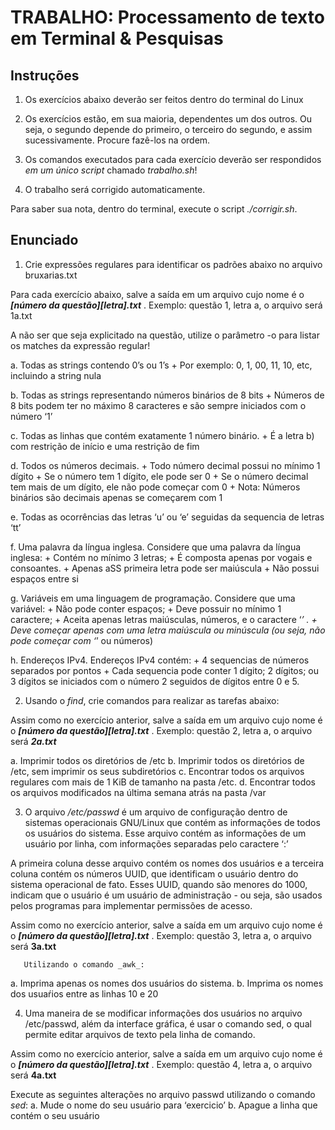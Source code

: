 # TRABALHO: Processamento de texto em Terminal & Pesquisas

## Instruções

1. Os exercícios abaixo deverão ser feitos dentro do terminal do Linux
       
2. Os exercícios estão, em sua maioria, dependentes um dos outros. Ou seja, o segundo depende do primeiro, o terceiro do segundo, e assim sucessivamente. Procure fazê-los na ordem.
       
3. Os comandos executados para cada exercício deverão ser respondidos _em um único script_ chamado _trabalho.sh_!
       
4. O trabalho será corrigido automaticamente.
       
Para saber sua nota, dentro do terminal, execute o script _./corrigir.sh_.

## Enunciado

1. Crie expressões regulares para identificar os padrões abaixo no arquivo bruxarias.txt
       
Para cada exercício abaixo, salve a saída em um arquivo cujo nome é o ***\[número da questão\]\[letra\].txt*** . Exemplo: questão 1, letra a, o arquivo será 1a.txt
       
A não ser que seja explicitado na questão, utilize o parâmetro -o para listar os matches da expressão regular!
       
   a. Todas as strings contendo 0’s ou 1’s 
      + Por exemplo: 0, 1, 00, 11, 10, etc, incluindo a string nula

   b. Todas as strings representando números binários de 8 bits
      + Números de 8 bits podem ter no máximo 8 caracteres e são sempre iniciados com o número ‘1’

   c. Todas as linhas que contém exatamente 1 número binário.
      + É a letra b) com restrição de início e uma restrição de fim

   d. Todos os números decimais.
      + Todo número decimal possui no mínimo 1 dígito
      + Se o número tem 1 dígito, ele pode ser 0
      + Se o número decimal tem mais de um dígito, ele não pode começar com 0
      + Nota: Números binários são decimais apenas se começarem com 1

   e. Todas as ocorrências das letras ‘u’ ou ‘e’ seguidas da sequencia de letras ‘tt’

   f. Uma palavra da língua inglesa. Considere que uma palavra da língua inglesa:
      + Contém no mínimo 3 letras;
      + É composta apenas por vogais e consoantes.
      + Apenas aSS primeira letra pode ser maiúscula
      + Não possui espaços entre si

   g. Variáveis em uma linguagem de programação. Considere que uma variável:
      + Não pode conter espaços;
      + Deve possuir no mínimo 1 caractere;
      + Aceita apenas letras maiúsculas, números, e o caractere ‘_’ .
      + Deve começar apenas com uma letra maiúscula ou minúscula (ou seja, não pode começar com ‘_’ ou números)

   h. Endereços IPv4. Endereços IPv4 contém:
      + 4 sequencias de números separados por pontos
      + Cada sequencia pode conter 1 dígito; 2 dígitos; ou 3 dígitos se iniciados com o número 2 seguidos de dígitos entre 0 e 5.
      
2. Usando o _find_, crie comandos para realizar as tarefas abaixo:
       
Assim como no exercício anterior, salve a saída em um arquivo cujo nome é o ***\[número da questão\]\[letra\].txt*** . Exemplo: questão 2, letra a, o arquivo será ***2a.txt***
       
   a. Imprimir todos os diretórios de /etc
   b. Imprimir todos os diretórios de /etc, sem imprimir os seus subdiretórios
   c. Encontrar todos os arquivos regulares com mais de 1 KiB de tamanho na pasta /etc.
   d. Encontrar todos os arquivos modificados na última semana atrás na pasta /var
         
3. O arquivo _/etc/passwd_ é um arquivo de configuração dentro de sistemas operacionais GNU/Linux que contém as informações de todos os usuários do sistema. Esse arquivo contém as informações de um usuário por linha, com informações separadas pelo caractere ‘:’
       
A primeira coluna desse arquivo contém os nomes dos usuários e a terceira coluna contém os números UUID, que identificam o usuário dentro do sistema operacional de fato. Esses UUID, quando são menores do 1000, indicam que o usuário é um usuário de administração - ou seja, são usados pelos programas para implementar permissões de acesso.
       
Assim como no exercício anterior, salve a saída em um arquivo cujo nome é o ***\[número da questão\]\[letra\].txt*** . Exemplo: questão 3, letra a, o arquivo será **3a.txt**
       
       Utilizando o comando _awk_:
   a. Imprima apenas os nomes dos usuários do sistema.
   b. Imprima os nomes dos usuaŕios entre as linhas 10 e 20
         
4. Uma maneira de se modificar informações dos usuários no arquivo /etc/passwd, além da interface gráfica, é usar o comando sed, o qual permite editar arquivos de texto pela linha de comando.

Assim como no exercício anterior, salve a saída em um arquivo cujo nome é o ***\[número da questão\]\[letra\].txt*** . Exemplo: questão 4, letra a, o arquivo será **4a.txt**

   Execute as seguintes alterações no arquivo passwd utilizando o comando _sed_:
   a. Mude o nome do seu usuário para ‘exercicio’
   b. Apague a linha que contém o seu usuário
         
   
         

         
         
